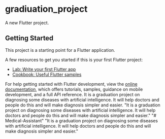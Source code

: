 # gradiuation_project

A new Flutter project.

## Getting Started

This project is a starting point for a Flutter application.

A few resources to get you started if this is your first Flutter project:

- [Lab: Write your first Flutter app](https://docs.flutter.dev/get-started/codelab)
- [Cookbook: Useful Flutter samples](https://docs.flutter.dev/cookbook)

For help getting started with Flutter development, view the
[online documentation](https://docs.flutter.dev/), which offers tutorials,
samples, guidance on mobile development, and a full API reference.
It is a graduation project on diagnosing some diseases with artificial intelligence. It will help doctors and people do this and will make diagnosis simpler and easier.
"It is a graduation project on diagnosing some diseases with artificial intelligence. It will help doctors and people do this and will make diagnosis simpler and easier." 
"# Medical-Assistant" 
"It is a graduation project on diagnosing some diseases with artificial intelligence. It will help doctors and people do this and will make diagnosis simpler and easier." 
